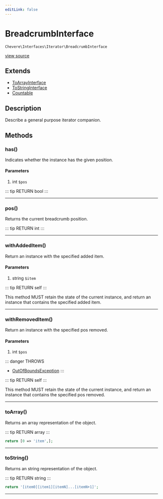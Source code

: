 ```yaml
---
editLink: false
---
```


# BreadcrumbInterface

`Chevere\Interfaces\Iterator\BreadcrumbInterface`

[view source](https://github.com/chevere/chevere/blob/master/src/Chevere/Interfaces/Iterator/BreadcrumbInterface.php)

## Extends

- [ToArrayInterface](../Common/ToArrayInterface.md)
- [ToStringInterface](../Common/ToStringInterface.md)
- [Countable](https://www.php.net/manual/class.countable)

## Description

Describe a general purpose iterator companion.

## Methods

### has()

Indicates whether the instance has the given position.

#### Parameters

1. int `$pos`

::: tip RETURN
bool
:::

---

### pos()

Returns the current breadcrumb position.

::: tip RETURN
int
:::

---

### withAddedItem()

Return an instance with the specified added item.

#### Parameters

1. string `$item`

::: tip RETURN
self
:::

This method MUST retain the state of the current instance, and return
an instance that contains the specified added item.

---

### withRemovedItem()

Return an instance with the specified pos removed.

#### Parameters

1. int `$pos`

::: danger THROWS
- [OutOfBoundsException](../../Exceptions/Core/OutOfBoundsException.md) 
:::

::: tip RETURN
self
:::

This method MUST retain the state of the current instance, and return
an instance that contains the specified pos removed.

---

### toArray()

Returns an array representation of the object.

::: tip RETURN
array
:::

```php
return [0 => 'item',];
```

---

### toString()

Returns an string representation of the object.

::: tip RETURN
string
:::

```php
return '[item0][item1][itemN]...[itemN+1]';
```

---
